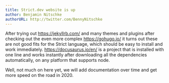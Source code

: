 ```yaml
---
title: Strict.dev website is up
author: Benjamin Nitschke
authorURL: http://twitter.com/BennyNitschke
---
```


After trying out https://jekyllrb.com/ and many themes and plugins after checking out the even more complex https://gohugo.io/ it turns out these are not good fits for the Strict language, which should be easy to install and work immediately. https://docusaurus.io/en/ is a project that is installed with one line and works instantly after downloading all the dependencies automatically, on any platform that supports node.

Well, not much on here yet, we will add documentation over time and get more speed on the road in 2020.
